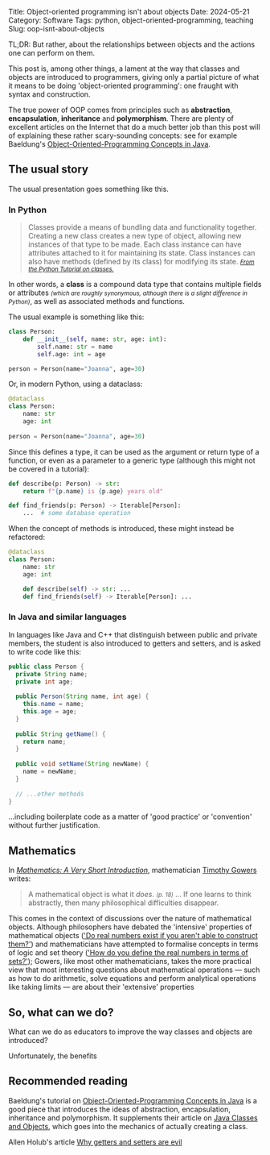 Title: Object-oriented programming isn't about objects
Date: 2024-05-21
Category: Software
Tags: python, object-oriented-programming, teaching
Slug: oop-isnt-about-objects

TL;DR: But rather, about the relationships between objects and the
actions one can perform on them.

This post is, among other things, a lament at the way that classes and 
objects are introduced to programmers, giving only a partial picture of
what it means to be doing 'object-oriented programming': one fraught
with syntax and construction.

The true power of OOP comes from principles such as **abstraction**, 
**encapsulation**, **inheritance** and **polymorphism**.
There are plenty of excellent articles on the Internet that do a much 
better job than this post will of explaining these rather scary-sounding
concepts: see for example Baeldung's [Object-Oriented-Programming 
Concepts in Java][baeldung-oop]. 


## The usual story

The usual presentation goes something like this.

### In Python

> Classes provide a means of bundling data and functionality together. 
> Creating a new class creates a new type of object, allowing new 
> instances of that type to be made. Each class instance can have 
> attributes attached to it for maintaining its state. Class instances 
> can also have methods (defined by its class) for modifying its state.
> <small>[*From the Python Tutorial on classes.*][python-tutorial]</small>

In other words, a **class** is a compound data type that contains
multiple fields or attributes <small>*(which are roughly synonymous, although 
there is a slight difference in Python)*</small>, as well as associated methods and functions.

The usual example is something like this:
```python
class Person:
    def __init__(self, name: str, age: int):
        self.name: str = name
        self.age: int = age

person = Person(name="Joanna", age=30)
```
Or, in modern Python, using a dataclass:
```python
@dataclass
class Person:
    name: str
    age: int
    
person = Person(name="Joanna", age=30)
```

Since this defines a type, it can be used as the argument or return type
of a function, or even as a parameter to a generic type (although this 
might not be covered in a tutorial):
```python
def describe(p: Person) -> str:
    return f"{p.name} is {p.age} years old"

def find_friends(p: Person) -> Iterable[Person]:
    ...  # some database operation
```

When the concept of methods is introduced, these might instead be
refactored:
```python
@dataclass
class Person:
    name: str
    age: int

    def describe(self) -> str: ...
    def find_friends(self) -> Iterable[Person]: ...
```

### In Java and similar languages

In languages like Java and C++ that distinguish between public and
private members, the student is also introduced to getters and setters,
and is asked to write code like this:
```java
public class Person {
  private String name;
  private int age;
  
  public Person(String name, int age) {
    this.name = name;
    this.age = age;
  }
  
  public String getName() {
    return name;
  }
  
  public void setName(String newName) {
    name = newName;
  }
  
  // ...other methods
}
```
...including boilerplate code as a matter of 'good practice' or 
'convention' without further justification.


## Mathematics

In [*Mathematics: A Very Short Introduction*][wtg-book],
mathematician [Timothy Gowers][wtg] writes:
> A mathematical object is what it *does*. <small>*(p. 18)*</small> ...
> If one learns to think abstractly, then many philosophical 
> difficulties disappear.

This comes in the context of discussions over the nature of mathematical
objects. Although philosophers have debated the 'intensive' properties 
of mathematical objects (['Do real numbers exist if you aren't able to 
construct them?'](https://en.wikipedia.org/wiki/Constructivism_(philosophy_of_mathematics)))
and mathematicians have attempted to formalise concepts in terms of 
logic and set theory (['How do you define the real numbers in terms of 
sets?'](https://en.wikipedia.org/wiki/Construction_of_the_real_numbers));
Gowers, like most other mathematicians, takes the more practical view
that most interesting questions about mathematical operations &mdash; 
such as how to do arithmetic, solve equations and perform analytical 
operations like taking limits &mdash; are about their 'extensive'
properties


## So, what can we do?

What can we do as educators to improve the way classes and objects are
introduced?


Unfortunately, the benefits


## Recommended reading

Baeldung's tutorial on [Object-Oriented-Programming Concepts in Java][baeldung-oop]
is a good piece that introduces the ideas of abstraction, encapsulation,
inheritance and polymorphism. It supplements their article on [Java
Classes and Objects][baeldung-classes],
which goes into the mechanics of actually creating a class.

Allen Holub's article [Why getters and setters are evil][evil]

[baeldung-classes]: https://www.baeldung.com/java-classes-objects
[baeldung-oop]: https://www.baeldung.com/java-oop
[evil]: https://www.infoworld.com/article/2073723/why-getter-and-setter-methods-are-evil.html
[python-tutorial]: https://docs.python.org/3/tutorial/classes.html
[wtg]: https://www.dpmms.cam.ac.uk/~wtg10/
[wtg-book]: https://academic.oup.com/book/473

